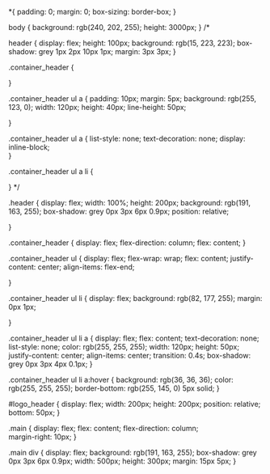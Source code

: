 *{
    padding: 0;
    margin: 0;
    box-sizing: border-box;
}

body {
    background: rgb(240, 202, 255);
    height: 3000px;
}
/*

header {
    display: flex;
    height: 100px;
    background: rgb(15, 223, 223);
    box-shadow: grey 1px 2px 10px 1px;
    margin: 3px 3px;
}

.container_header {
 
}

.container_header ul a {
    padding: 10px;
    margin: 5px;
    background: rgb(255, 123, 0);
    width: 120px;
    height: 40px;
    line-height: 50px;
    
 

}

.container_header ul a {
    list-style: none;
    text-decoration: none;
    display: inline-block;  
}

.container_header ul a li {
    

}
*/

.header {
    display: flex;
    width: 100%;
    height: 200px;
    background: rgb(191, 163, 255);
    box-shadow: grey 0px 3px 6px 0.9px;
    position: relative;
    
}

.container_header {
    display: flex;
    flex-direction: column;
    flex: content;
}

.container_header ul {
  display: flex;
  flex-wrap: wrap;
  flex: content;
  justify-content: center;
  align-items: flex-end;
  
  
  
}

.container_header ul li {
    display: flex;
    background: rgb(82, 177, 255);
    margin: 0px 1px;
    
    

}

.container_header ul li a {
    display: flex;
    flex: content;
    text-decoration: none;
    list-style: none;
    color: rgb(255, 255, 255);
    width: 120px;
    height: 50px;
    justify-content: center;
    align-items: center; 
    transition: 0.4s;
    box-shadow: grey 0px 3px 4px 0.1px;
}

.container_header ul li a:hover {
    background: rgb(36, 36, 36);
    color: rgb(255, 255, 255);
    border-bottom: rgb(255, 145, 0) 5px solid;
}

#logo_header {
    display: flex;
    width: 200px;
    height: 200px;
    position: relative;
    bottom: 50px;
}

.main {
    display: flex;
    flex: content;
    flex-direction: column;  
    margin-right: 10px;
}

.main div {
    display: flex;
    background: rgb(191, 163, 255);
    box-shadow: grey 0px 3px 6px 0.9px;
    width: 500px;
    height: 300px;
    margin: 15px 5px;
}


